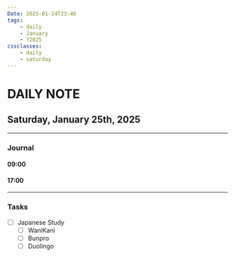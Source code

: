 ```yaml
---
Date: 2025-01-24T23:46
tags:
    - daily
    - January
    - Y2025
cssclasses:
    - daily
    - saturday
---
```

# DAILY NOTE
## Saturday, January 25th, 2025
***
### Journal

#### 09:00

#### 17:00

***
### Tasks
- [ ] Japanese Study
    - [ ] WaniKani
    - [ ] Bunpro
    - [ ] Duolingo